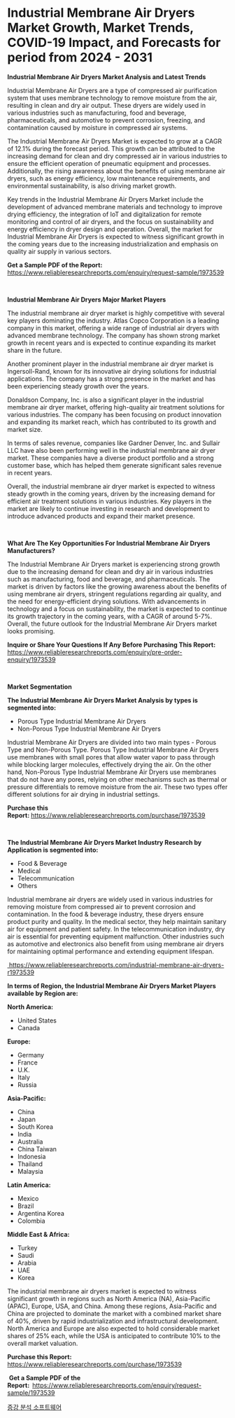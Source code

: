 <p><h1>Industrial Membrane Air Dryers Market Growth, Market Trends, COVID-19 Impact, and Forecasts for period from 2024 - 2031</h1></p><p><strong>Industrial Membrane Air Dryers Market Analysis and Latest Trends</strong></p>
<p><p>Industrial Membrane Air Dryers are a type of compressed air purification system that uses membrane technology to remove moisture from the air, resulting in clean and dry air output. These dryers are widely used in various industries such as manufacturing, food and beverage, pharmaceuticals, and automotive to prevent corrosion, freezing, and contamination caused by moisture in compressed air systems.</p><p>The Industrial Membrane Air Dryers Market is expected to grow at a CAGR of 12.1% during the forecast period. This growth can be attributed to the increasing demand for clean and dry compressed air in various industries to ensure the efficient operation of pneumatic equipment and processes. Additionally, the rising awareness about the benefits of using membrane air dryers, such as energy efficiency, low maintenance requirements, and environmental sustainability, is also driving market growth.</p><p>Key trends in the Industrial Membrane Air Dryers Market include the development of advanced membrane materials and technology to improve drying efficiency, the integration of IoT and digitalization for remote monitoring and control of air dryers, and the focus on sustainability and energy efficiency in dryer design and operation. Overall, the market for Industrial Membrane Air Dryers is expected to witness significant growth in the coming years due to the increasing industrialization and emphasis on quality air supply in various sectors.</p></p>
<p><strong>Get a Sample PDF of the Report:&nbsp;</strong> <a href="https://www.reliableresearchreports.com/enquiry/request-sample/1973539">https://www.reliableresearchreports.com/enquiry/request-sample/1973539</a></p>
<p>&nbsp;</p>
<p><strong>Industrial Membrane Air Dryers Major Market Players</strong></p>
<p><p>The industrial membrane air dryer market is highly competitive with several key players dominating the industry. Atlas Copco Corporation is a leading company in this market, offering a wide range of industrial air dryers with advanced membrane technology. The company has shown strong market growth in recent years and is expected to continue expanding its market share in the future.</p><p>Another prominent player in the industrial membrane air dryer market is Ingersoll-Rand, known for its innovative air drying solutions for industrial applications. The company has a strong presence in the market and has been experiencing steady growth over the years.</p><p>Donaldson Company, Inc. is also a significant player in the industrial membrane air dryer market, offering high-quality air treatment solutions for various industries. The company has been focusing on product innovation and expanding its market reach, which has contributed to its growth and market size.</p><p>In terms of sales revenue, companies like Gardner Denver, Inc. and Sullair LLC have also been performing well in the industrial membrane air dryer market. These companies have a diverse product portfolio and a strong customer base, which has helped them generate significant sales revenue in recent years.</p><p>Overall, the industrial membrane air dryer market is expected to witness steady growth in the coming years, driven by the increasing demand for efficient air treatment solutions in various industries. Key players in the market are likely to continue investing in research and development to introduce advanced products and expand their market presence.</p></p>
<p>&nbsp;</p>
<p><strong>What Are The Key Opportunities For Industrial Membrane Air Dryers Manufacturers?</strong></p>
<p><p>The Industrial Membrane Air Dryers market is experiencing strong growth due to the increasing demand for clean and dry air in various industries such as manufacturing, food and beverage, and pharmaceuticals. The market is driven by factors like the growing awareness about the benefits of using membrane air dryers, stringent regulations regarding air quality, and the need for energy-efficient drying solutions. With advancements in technology and a focus on sustainability, the market is expected to continue its growth trajectory in the coming years, with a CAGR of around 5-7%. Overall, the future outlook for the Industrial Membrane Air Dryers market looks promising.</p></p>
<p><strong>Inquire or Share Your Questions If Any Before Purchasing This Report:</strong> <a href="https://www.reliableresearchreports.com/enquiry/pre-order-enquiry/1973539">https://www.reliableresearchreports.com/enquiry/pre-order-enquiry/1973539</a></p>
<p>&nbsp;</p>
<p><strong>Market Segmentation</strong></p>
<p><strong>The Industrial Membrane Air Dryers Market Analysis by types is segmented into:</strong></p>
<p><ul><li>Porous Type Industrial Membrane Air Dryers</li><li>Non-Porous Type Industrial Membrane Air Dryers</li></ul></p>
<p><p>Industrial Membrane Air Dryers are divided into two main types - Porous Type and Non-Porous Type. Porous Type Industrial Membrane Air Dryers use membranes with small pores that allow water vapor to pass through while blocking larger molecules, effectively drying the air. On the other hand, Non-Porous Type Industrial Membrane Air Dryers use membranes that do not have any pores, relying on other mechanisms such as thermal or pressure differentials to remove moisture from the air. These two types offer different solutions for air drying in industrial settings.</p></p>
<p><strong>Purchase this Report:&nbsp;</strong><a href="https://www.reliableresearchreports.com/purchase/1973539">https://www.reliableresearchreports.com/purchase/1973539</a></p>
<p>&nbsp;</p>
<p><strong>The Industrial Membrane Air Dryers Market Industry Research by Application is segmented into:</strong></p>
<p><ul><li>Food & Beverage</li><li>Medical</li><li>Telecommunication</li><li>Others</li></ul></p>
<p><p>Industrial membrane air dryers are widely used in various industries for removing moisture from compressed air to prevent corrosion and contamination. In the food & beverage industry, these dryers ensure product purity and quality. In the medical sector, they help maintain sanitary air for equipment and patient safety. In the telecommunication industry, dry air is essential for preventing equipment malfunction. Other industries such as automotive and electronics also benefit from using membrane air dryers for maintaining optimal performance and extending equipment lifespan.</p></p>
<p><a href="https://www.reliableresearchreports.com/industrial-membrane-air-dryers-r1973539">&nbsp;https://www.reliableresearchreports.com/industrial-membrane-air-dryers-r1973539</a></p>
<p><strong>In terms of Region, the Industrial Membrane Air Dryers Market Players available by Region are:</strong></p>
<p>
    <p> <strong> North America: </strong>
        <ul>
            <li>United States</li>
            <li>Canada</li>
        </ul>
        </p> 
    <p> <strong> Europe: </strong>
        <ul>
            <li>Germany</li>
            <li>France</li>
            <li>U.K.</li>
            <li>Italy</li>
            <li>Russia</li>
        </ul>
        </p> 
    <p> <strong> Asia-Pacific: </strong>
        <ul>
            <li>China</li>
            <li>Japan</li>
            <li>South Korea</li>
            <li>India</li>
            <li>Australia</li>
            <li>China Taiwan</li>
            <li>Indonesia</li>
            <li>Thailand</li>
            <li>Malaysia</li>
        </ul>
        </p> 
    <p> <strong> Latin America: </strong>
        <ul>
            <li>Mexico</li>
            <li>Brazil</li>
            <li>Argentina Korea</li>
            <li>Colombia</li>
        </ul>
        </p> 
    <p> <strong> Middle East & Africa: </strong>
        <ul>
            <li>Turkey</li>
            <li>Saudi</li>
            <li>Arabia</li>
            <li>UAE</li>
            <li>Korea</li>
        </ul>
    </p>
    </p>
<p><p>The industrial membrane air dryers market is expected to witness significant growth in regions such as North America (NA), Asia-Pacific (APAC), Europe, USA, and China. Among these regions, Asia-Pacific and China are projected to dominate the market with a combined market share of 40%, driven by rapid industrialization and infrastructural development. North America and Europe are also expected to hold considerable market shares of 25% each, while the USA is anticipated to contribute 10% to the overall market valuation.</p></p>
<p><strong>Purchase this Report: </strong><a href="https://www.reliableresearchreports.com/purchase/1973539">https://www.reliableresearchreports.com/purchase/1973539</a></p>
<p>&nbsp;<strong>Get a Sample PDF of the Report:&nbsp;&nbsp;</strong><a href="https://www.reliableresearchreports.com/enquiry/request-sample/1973539">https://www.reliableresearchreports.com/enquiry/request-sample/1973539</a></p>
<p><strong></strong></p>
<p><p><a href="https://github.com/gambitz1998/Market-Research-Report-List-2/blob/main/899205572043.md">증강 분석 소프트웨어</a></p></p>